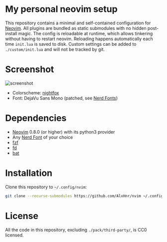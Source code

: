 # My personal neovim setup

This repository contains a minimal and self-contained configuration for
[Neovim](https://neovim.io/). All plugins are bundled as static submodules with no hidden
post-install magic. The config is reloadable at runtime, which allows tinkering without having to
restart neovim. Reloading happens automatically each time `init.lua` is saved to disk. Custom
settings can be added to `./custom/init.lua` and will not be tracked by git.

# Screenshot

![screenshot](https://user-images.githubusercontent.com/8235638/167307113-efc7d7a5-ea4d-4c53-a0d9-84c2a6d2d422.png)

* Colorscheme: [nightfox](https://github.com/EdenEast/nightfox.nvim)
* Font: DejaVu Sans Mono (patched, see [Nerd Fonts](https://github.com/ryanoasis/nerd-fonts))

# Dependencies

* [Neovim](https://neovim.io/) 0.8.0 (or higher) with its python3 provider
* Any [Nerd Font](https://github.com/ryanoasis/nerd-fonts) of your choice
* [fzf](https://github.com/junegunn/fzf)
* [fd](https://github.com/sharkdp/fd)
* [bat](https://github.com/sharkdp/bat)

# Installation

Clone this repository to `~/.config/nvim`:

```sh
git clone --recurse-submodules https://github.com/AlxHnr/nvim ~/.config/nvim
```

# License

All the code in this repository, excluding `./pack/third-party/`, is CC0 licensed.
